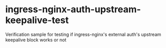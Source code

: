 # ingress-nginx-auth-upstream-keepalive-test
Verification sample for testing if ingress-nginx's external auth's upstream keepalive block works or not
